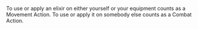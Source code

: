 To use or apply an elixir on either yourself or your equipment counts as a Movement Action. To use or apply it on somebody else counts as a Combat Action.